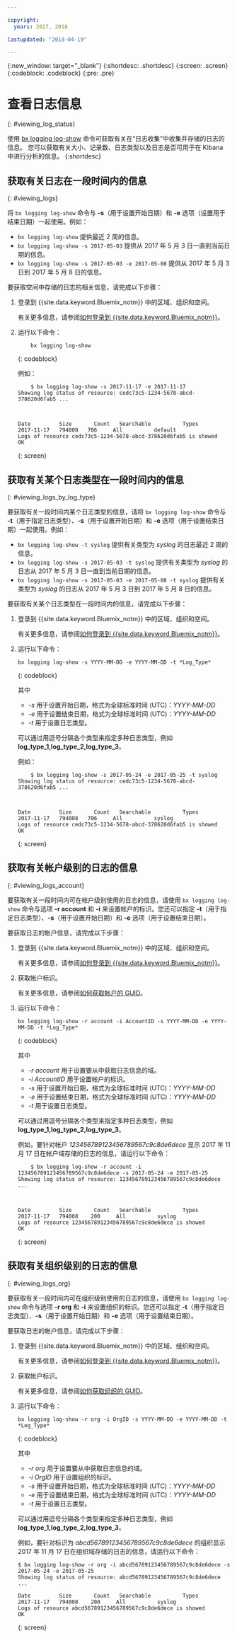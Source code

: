 ```yaml
---

copyright:
  years: 2017, 2018

lastupdated: "2018-04-19"

---
```



{:new_window: target="_blank"}
{:shortdesc: .shortdesc}
{:screen: .screen}
{:codeblock: .codeblock}
{:pre: .pre}

# 查看日志信息
{: #viewing_log_status}

使用 [bx logging log-show](/docs/services/CloudLogAnalysis/reference/log_analysis_cli_cloud.html#status) 命令可获取有关在“日志收集”中收集并存储的日志的信息。
您可以获取有关大小、记录数、日志类型以及日志是否可用于在 Kibana 中进行分析的信息。
{:shortdesc}

## 获取有关日志在一段时间内的信息
{: #viewing_logs}

将 `bx logging log-show` 命令与 **-s**（用于设置开始日期）和 **-e** 选项（设置用于结束日期）一起使用。例如：

* `bx logging log-show` 提供最近 2 周的信息。
* `bx logging log-show -s 2017-05-03` 提供从 2017 年 5 月 3 日一直到当前日期的信息。
* `bx logging log-show -s 2017-05-03 -e 2017-05-08` 提供从 2017 年 5 月 3 日到 2017 年 5 月 8 日的信息。 

要获取空间中存储的日志的相关信息，请完成以下步骤：

1. 登录到 {{site.data.keyword.Bluemix_notm}} 中的区域、组织和空间。 

    有关更多信息，请参阅[如何登录到 {{site.data.keyword.Bluemix_notm}}](/docs/services/CloudLogAnalysis/qa/cli_qa.html#login)。
    
2. 运行以下命令：

    ```
        bx logging log-show
    ```
    {: codeblock}
    
    例如：
    
    ```
        $ bx logging log-show -s 2017-11-17 -e 2017-11-17
    Showing log status of resource: cedc73c5-1234-5678-abcd-378620d6fab5 ...

    

    Date         Size       Count   Searchable          Types   
    2017-11-17   794008   706     All          default   
    Logs of resource cedc73c5-1234-5678-abcd-378620d6fab5 is showed
    OK
    ```
    {: screen}


## 获取有关某个日志类型在一段时间内的信息
{: #viewing_logs_by_log_type}

要获取有关一段时间内某个日志类型的信息，请将 `bx logging log-show` 命令与 **-t**（用于指定日志类型）、**-s**（用于设置开始日期）和 **-e** 选项（用于设置结束日期）一起使用。例如：

* `bx logging log-show -t syslog` 提供有关类型为 *syslog* 的日志最近 2 周的信息。
* `bx logging log-show -s 2017-05-03 -t syslog` 提供有关类型为 *syslog* 的日志从 2017 年 5 月 3 日一直到当前日期的信息。
* `bx logging log-show -s 2017-05-03 -e 2017-05-08 -t syslog` 提供有关类型为 *syslog* 的日志从 2017 年 5 月 3 日到 2017 年 5 月 8 日的信息。 

要获取有关某个日志类型在一段时间内的信息，请完成以下步骤：

1. 登录到 {{site.data.keyword.Bluemix_notm}} 中的区域、组织和空间。 

    有关更多信息，请参阅[如何登录到 {{site.data.keyword.Bluemix_notm}}](/docs/services/CloudLogAnalysis/qa/cli_qa.html#login)。
    
2. 运行以下命令：

    ```
    bx logging log-show -s YYYY-MM-DD -e YYYY-MM-DD -t *Log_Type*
    ```
    {: codeblock}
    
    其中
    
    * *-s* 用于设置开始日期，格式为全球标准时间 (UTC)：*YYYY-MM-DD*
    * *-e* 用于设置结束日期，格式为全球标准时间 (UTC)：*YYYY-MM-DD*
    * *-t* 用于设置日志类型。
    
    可以通过用逗号分隔各个类型来指定多种日志类型，例如 **log_type_1,log_type_2,log_type_3**。 
    
    例如：
    
    ```
        $ bx logging log-show -s 2017-05-24 -e 2017-05-25 -t syslog
    Showing log status of resource: cedc73c5-1234-5678-abcd-378620d6fab5 ...

    

    Date         Size       Count   Searchable          Types   
    2017-11-17   794008   706     All          syslog   
    Logs of resource cedc73c5-1234-5678-abcd-378620d6fab5 is showed
    OK
    ```
    {: screen}



## 获取有关帐户级别的日志的信息
{: #viewing_logs_account}

要获取有关一段时间内可在帐户级别使用的日志的信息，请使用 `bx logging log-show` 命令与选项 **-r account** 和 **-i** 来设置帐户的标识。您还可以指定 **-t**（用于指定日志类型）、**-s**（用于设置开始日期）和 **-e** 选项（用于设置结束日期）。 

要获取日志的帐户信息，请完成以下步骤：

1. 登录到 {{site.data.keyword.Bluemix_notm}} 中的区域、组织和空间。 

    有关更多信息，请参阅[如何登录到 {{site.data.keyword.Bluemix_notm}}](/docs/services/CloudLogAnalysis/qa/cli_qa.html#login)。
	
2. 获取帐户标识。

    有关更多信息，请参阅[如何获取帐户的 GUID](/docs/services/CloudLogAnalysis/qa/cli_qa.html#account_guid)。
    
3. 运行以下命令：

    ```
    bx logging log-show -r account -i AccountID -s YYYY-MM-DD -e YYYY-MM-DD -t *Log_Type*
    ```
    {: codeblock}
    
    其中
    
    * *-r account* 用于设置要从中获取日志信息的域。
    * *-i AccountID* 用于设置帐户的标识。
    * *-s* 用于设置开始日期，格式为全球标准时间 (UTC)：*YYYY-MM-DD*
    * *-e* 用于设置结束日期，格式为全球标准时间 (UTC)：*YYYY-MM-DD*
    * *-t* 用于设置日志类型。
    

    可以通过用逗号分隔各个类型来指定多种日志类型，例如 **log_type_1,log_type_2,log_type_3**。 
 
    例如，要针对帐户 *123456789123456789567c9c8de6dece* 显示 2017 年 11 月 17 日在帐户域存储的日志的信息，请运行以下命令：
    
    ```
        $ bx logging log-show -r account -i 123456789123456789567c9c8de6dece -s 2017-05-24 -e 2017-05-25
	Showing log status of resource: 123456789123456789567c9c8de6dece ...



    Date         Size       Count   Searchable          Types   
	2017-11-17   794008    200     All          syslog  
    Logs of resource 123456789123456789567c9c8de6dece is showed
    OK
    ```
    {: screen}


## 获取有关组织级别的日志的信息
{: #viewing_logs_org}

要获取有关一段时间内可在组织级别使用的日志的信息，请使用 `bx logging log-show` 命令与选项 **-r org** 和 **-i** 来设置组织的标识。您还可以指定 **-t**（用于指定日志类型）、**-s**（用于设置开始日期）和 **-e** 选项（用于设置结束日期）。 

要获取日志的帐户信息，请完成以下步骤：

1. 登录到 {{site.data.keyword.Bluemix_notm}} 中的区域、组织和空间。 

    有关更多信息，请参阅[如何登录到 {{site.data.keyword.Bluemix_notm}}](/docs/services/CloudLogAnalysis/qa/cli_qa.html#login)。
	
2. 获取帐户标识。

    有关更多信息，请参阅[如何获取组织的 GUID](/docs/services/CloudLogAnalysis/qa/cli_qa.html#org_guid)。
    
3. 运行以下命令：

    ```
    bx logging log-show -r org -i OrgID -s YYYY-MM-DD -e YYYY-MM-DD -t *Log_Type*
    ```
    {: codeblock}
    
    其中
    
    * *-r org* 用于设置要从中获取日志信息的域。
    * *-i OrgID* 用于设置组织的标识。
    * *-s* 用于设置开始日期，格式为全球标准时间 (UTC)：*YYYY-MM-DD*
    * *-e* 用于设置结束日期，格式为全球标准时间 (UTC)：*YYYY-MM-DD*
    * *-t* 用于设置日志类型。
    

    可以通过用逗号分隔各个类型来指定多种日志类型，例如 **log_type_1,log_type_2,log_type_3**。 
 
    例如，要针对标识为 *abcd56789123456789567c9c8de6dece* 的组织显示 2017 年 11 月 17 日在组织域存储的日志的信息，请运行以下命令：
    
    ```
    $ bx logging log-show -r org -i abcd56789123456789567c9c8de6dece -s 2017-05-24 -e 2017-05-25
	Showing log status of resource: abcd56789123456789567c9c8de6dece ...

    Date         Size       Count   Searchable          Types   
	2017-11-17   794008    200     All          syslog  
    Logs of resource abcd56789123456789567c9c8de6dece is showed
    OK
    ```
    {: screen}








